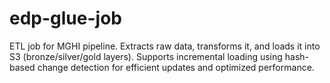 # edp-glue-job
ETL job for MGHI pipeline. Extracts raw data, transforms it, and loads it into S3 (bronze/silver/gold layers). Supports incremental loading using hash-based change detection for efficient updates and optimized performance.
